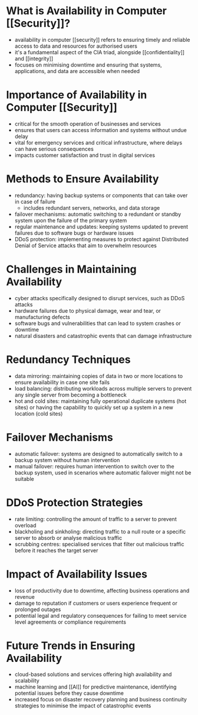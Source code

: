 # What is Availability in Computer [[Security]]?
- availability in computer [[security]] refers to ensuring timely and reliable access to data and resources for authorised users
- it's a fundamental aspect of the CIA triad, alongside [[confidentiality]] and [[integrity]]
- focuses on minimising downtime and ensuring that systems, applications, and data are accessible when needed

# Importance of Availability in Computer [[Security]]
- critical for the smooth operation of businesses and services
- ensures that users can access information and systems without undue delay
- vital for emergency services and critical infrastructure, where delays can have serious consequences
- impacts customer satisfaction and trust in digital services

# Methods to Ensure Availability
- redundancy: having backup systems or components that can take over in case of failure
	- includes redundant servers, networks, and data storage
- failover mechanisms: automatic switching to a redundant or standby system upon the failure of the primary system
- regular maintenance and updates: keeping systems updated to prevent failures due to software bugs or hardware issues
- DDoS protection: implementing measures to protect against Distributed Denial of Service attacks that aim to overwhelm resources

# Challenges in Maintaining Availability
- cyber attacks specifically designed to disrupt services, such as DDoS attacks
- hardware failures due to physical damage, wear and tear, or manufacturing defects
- software bugs and vulnerabilities that can lead to system crashes or downtime
- natural disasters and catastrophic events that can damage infrastructure

# Redundancy Techniques
- data mirroring: maintaining copies of data in two or more locations to ensure availability in case one site fails
- load balancing: distributing workloads across multiple servers to prevent any single server from becoming a bottleneck
- hot and cold sites: maintaining fully operational duplicate systems (hot sites) or having the capability to quickly set up a system in a new location (cold sites)

# Failover Mechanisms
- automatic failover: systems are designed to automatically switch to a backup system without human intervention
- manual failover: requires human intervention to switch over to the backup system, used in scenarios where automatic failover might not be suitable

# DDoS Protection Strategies
- rate limiting: controlling the amount of traffic to a server to prevent overload
- blackholing and sinkholing: directing traffic to a null route or a specific server to absorb or analyse malicious traffic
- scrubbing centres: specialised services that filter out malicious traffic before it reaches the target server

# Impact of Availability Issues
- loss of productivity due to downtime, affecting business operations and revenue
- damage to reputation if customers or users experience frequent or prolonged outages
- potential legal and regulatory consequences for failing to meet service level agreements or compliance requirements

# Future Trends in Ensuring Availability
- cloud-based solutions and services offering high availability and scalability
- machine learning and [[AI]] for predictive maintenance, identifying potential issues before they cause downtime
- increased focus on disaster recovery planning and business continuity strategies to minimise the impact of catastrophic events